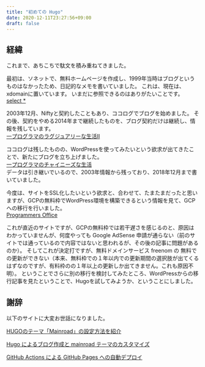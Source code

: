 ```yaml
---
title: "初めての Hugo"
date: 2020-12-11T23:27:56+09:00
draft: false
---
```

## 経緯
これまで、あちこちで駄文を積み重ねてきました。

最初は、ソネットで、無料ホームページを作成し、1999年当時はブログというものはなかったため、日記的なメモを書いていました。
これは、現在は、xdomainに置いています。
いまだに参照できるのはありがたいことです。  
[select *](http://jqinglong.html.xdomain.jp/konnokiyotaka/)  

2003年12月、Niftyと契約したこともあり、ココログでブログを始めました。
その後、契約をやめる2014年まで継続したものを、ブログ契約だけは継続し、情報を残しています。  
[一プログラマのラグジュアリーな生活Ⅱ](http://pgblog-japan.cocolog-nifty.com/blog/2003/12/index.html)  

ココログは残したものの、WordPressを使ってみたいという欲求が出てきたことで、新たにブログを立ち上げました。  
[一プログラマのチャイニーズな生活](http://jqinglong.wp.xdomain.jp/)  
データは引き継いでいるので、2003年情報から残っており、2018年12月まで書いていました。

今度は、サイトをSSL化したいという欲求と、合わせて、たまたまだったと思いますが、GCPの無料枠でWordPress環境を構築できるという情報を見て、GCPへの移行を行いました。  
[Programmers Office](https://www.programmers-office.ml/)

これが直近のサイトですが、GCPの無料枠では若干遅さを感じるのと、原因はわかっていませんが、何度やっても Google
 AdSense 申請が通らない（前のサイトでは通っているので内容ではないと思われるが、その後の記事に問題があるのか）。
 そしてこれが決定打ですが、無料ドメインサービス freenom の 無料での更新ができない（本来、無料枠での１年以内での更新期間の選択肢が出てくるはずなのですが、有料枠のの１年以上の更新しか出てきません。これも原因不明）。
ということでさらに別の移行を検討してみたところ、WordPressからの移行記事を見たということで、Hugoを試してみようか、ということにしました。

## 謝辞
以下のサイトに大変お世話になりました。

[HUGOのテーマ「Mainroad」の設定方法を紹介](https://itsys-tech.com/list/hugo/007/)

[Hugo によるブログ作成と mainroad テーマのカスタマイズ](https://terashim.com/posts/create-hugo-blog-and-customize-mainroad-theme/)

[GitHub Actions による GitHub Pages への自動デプロイ](https://qiita.com/peaceiris/items/d401f2e5724fdcb0759d)
